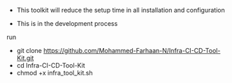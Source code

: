 * This toolkit will reduce the setup time in all installation and configuration 

* This is in the development process

run 

* git clone https://github.com/Mohammed-Farhaan-N/Infra-CI-CD-Tool-Kit.git
* cd Infra-CI-CD-Tool-Kit
* chmod +x infra_tool_kit.sh
